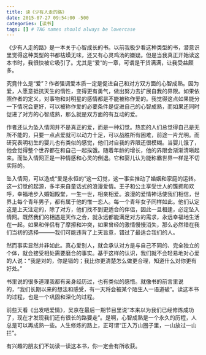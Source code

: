 ```yaml
---
title: 读《少有人走的路》
date: 2015-07-27 09:54:00 -500
categories: [读书]
tags: [] # TAG names should always be lowercase
---
```


《少有人走的路》是一本关于心智成长的书。以前我极少看这种类型的书，潜意识里觉得这种类型的书都枯燥无味，还又有心灵鸡汤的嫌疑。但是当我真正开始读这本书时，我很快被它吸引了。尤其是“爱”的一章，可谓是干货满满，让我受益颇多。

究竟什么是“爱”？作者强调爱本质一定是促进自己和对方双方面的心智成熟。因为爱，人愿意抵抗天生的惰性，变得更有勇气，做出努力去扩展自我的界限。如果依照作者的定义，对事物和对明星的感情都是不能被称作爱的。我觉得这点如果能分一下情况会更好，可以被称作爱的必要条件是促进自己的心智成熟，而如果还同时促进了对方的心智成熟，那么就是双方面的有互动的爱。

作者还认为坠入情网并不是真正的爱，而是一种幻觉。热恋的人们总觉得自己是无所不能的，只要一点点爱就可以动力十足，可以战胜所有困难，前途一片光明。而研究表明初生的婴儿也有类似的感觉，他们对自我的界限还很模糊。当婴儿饿了，他会觉得整个世界都在和自己一起挨饿。随着年龄的增长，他的界限会渐渐清晰起来。而坠入情网正是一种情感和心灵的倒退。它和婴儿认为能称霸世界一样是不切实际的。

坠入情网，可以造成“爱是永恒的”这一幻觉，这一事实推动了婚姻和家庭的运转。这一幻觉的起源，多半来自童话式的浪漫爱情。王子和公主享受世人的簇拥和欢呼，幸福地步入婚姻殿堂，一生一世，相亲相爱。浪漫的爱情神话使我们相信，世界上每个青年男子，都有属于他的惟一恋人。每一个青年女子同样如此。他们认定这是上天注定的，除了对方，他们找不到更适合的伴侣，因此一旦相逢，必定坠入情网。既然我们的相遇是天作之合，就永远都能满足对方的需求，永远幸福地生活在一起。如果和伴侣有了摩擦和冲突，如果曾经的激情慢慢消失，那么必然错在我们当初的选择———我们可能违背了上天旨意，错过了最适合我们的人。

然而事实显然并非如此。真心爱别人，就会承认对方是与自己不同的、完全独立的个体，就会接受相处需要磨合的事实。基于这样的认识，我们就不会轻易地对心爱的人说：“我是对的，你是错的；我比你更清楚怎么做更合理，知道什么对你更有好处。”

书里说的很多道理我都有亲身经历过，也有类似的感悟。就像书的前言里说的，“我们长期以来的想法和感受，有一天将会被某个陌生人一语道破”。读这本书的过程，也是一个巩固和深化的过程。

前些天看《出发吧爱情》，吴京在最后一期节目里说“本来以为我们已经修炼成功了，现在才发现我们还有很长的路要走”。是啊，心智成熟是一个永久的历程，人总是可以再成熟一些。人生修炼的路上，正可谓“正入万山圈子里，一山放过一山拦”。

有兴趣的朋友们不妨读一读这本书，你一定会有所收获。
